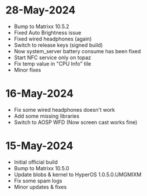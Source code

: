 # 28-May-2024
- Bump to Matrixx 10.5.2
- Fixed Auto Brightness issue
- Fixed wired headphones (again)
- Switch to release keys (signed build)
- Now system_server battery consume has been fixed
- Start NFC service only on topaz
- Fix temp value in "CPU Info" tile
- Minor fixes

# 16-May-2024

- Fix some wired headphones doesn't work
- Add some missing libraries
- Switch to AOSP WFD (Now screen cast works fine)

# 15-May-2024

- Initial official build
- Bump to Matrixx 10.5.0
- Update blobs & kernel to HyperOS 1.0.5.0.UMGMIXM
- Fix some spam logs
- Minor updates & fixes
